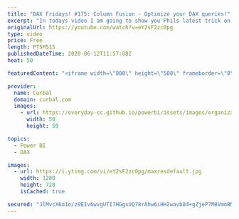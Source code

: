 ```yaml
---
title: "DAX Fridays! #175: Column Fusion - Optimize your DAX queries!"
excerpt: "In todays video I am going to show you Phils latest trick on how to optimize dax queries using Column fusion!  DAX Fusion Part1: https://www.youtube.com/watch?v=eZmRmHIsh24  Phils blog posts: https://dax.tips/2019/08/05/dax-fusion/ https://dax.tips/2020/06/12/dax-1-column-fusion/  Here you can download"
originalUrl: https://youtube.com/watch?v=eY2sF2zc0pg
type: video
price: Free
length: PT5M51S
publishedDateTime: 2020-06-12T11:57:08Z
heat: 50

featuredContent: "<iframe width=\"800\" height=\"500\" frameborder=\"0\" src=\"https://www.youtube.com/embed/eY2sF2zc0pg\" allow=\"accelerometer; autoplay; encrypted-media; gyroscope; picture-in-picture\" allowfullscreen></iframe>"

provider:
  name: Curbal
  domain: curbal.com
  images:
    - url: https://everyday-cc.github.io/powerbi/assets/images/organizations/curbal.com-50x50.jpg
      width: 50
      height: 50

topics:
  - Power BI
  - DAX

images:
  - url: https://i.ytimg.com/vi/eY2sF2zc0pg/maxresdefault.jpg
    width: 1280
    height: 720
    isCached: true

secured: "JlMvcX6o1o/z9EIv6wvgUTI7HGgsUQ78rAhw6iHH2wavb84+gZjeP7M8VmoBMyhhumcJ9JZ6fjBuHD5zEY32XK9bIZ/YAojRidfHJ2BpL/XgrzrxjMnXXxQCbOTMlP6dgdoquZVEJ60XI159SSlpTzVaTi1cW7U2dDLGX+UDO68jIXhpG80WGlp+WJTwLfGUyU2QIhKhetv1i80nZJniU34EVwWDW0elN8RCAzupCEKriJPz53hnn8tPf7EAZys8I1cz7N6crgczMTQ8IUdDO74/K8eqx1nsS6o+yqsVrhMCBj3sqzMS6aauJe3XJTXdDiUQ/8glfsAGekkCtuNGPoCuq0LRHsZKt6fzI7o2puJ3QoDtS9w66zOXw1gpeYaXotV0irYkFMhL3IqP3TrOA8jSJ+YVhE7owludJWDSvkg=;FvmvdMirtWYJXkNWRYe2Lw=="
---
```



